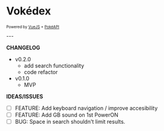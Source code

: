 # Vokédex

<p style="font-size: 10px">Powered by <a href="https://vuejs.org/" title="VueJS">VueJS</a> + <a href="https://pokeapi.co/" title="PokéAPI">PokéAPI</a></p>
---


__CHANGELOG__

  * v0.2.0
    + add search functionality
    + code refactor
  * v0.1.0
    + MVP

__IDEAS/ISSUES__

- [ ] FEATURE: Add keyboard navigation / improve accesibility
- [ ] FEATURE: Add GB sound on 1st PowerON
- [ ] BUG: Space in search shouldn't limit results.
